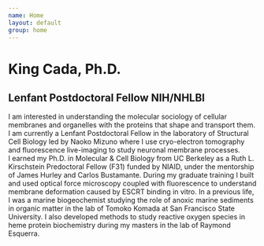```yaml
---
name: Home
layout: default
group: home
---
```


<h1 class="text-center">King Cada, Ph.D.</h1>
<h2 class="text-center">Lenfant Postdoctoral Fellow NIH/NHLBI</h2>

<p class="lead text-justify">

I am interested in understanding the molecular sociology of cellular membranes and organelles with the proteins that shape and transport them. I am currently a Lenfant Postdoctoral Fellow in the laboratory of Structural Cell Biology led by Naoko Mizuno where I use cryo-electron tomography and fluorescence live-imaging to study neuronal membrane processes. 
<br>
I earned my Ph.D. in Molecular & Cell Biology from UC Berkeley as a Ruth L. Kirschstein Predoctoral Fellow (F31) funded by NIAID, under the mentorship of James Hurley and Carlos Bustamante. During my graduate training I built and used optical force microscopy coupled with fluorescence to understand membrane deformation caused by ESCRT binding in vitro. In a previous life, I was a marine biogeochemist studying the role of anoxic marine sediments in organic matter in the lab of Tomoko Komada at San Francisco State University. I also developed methods to study reactive oxygen species in heme protein biochemistry during my masters in the lab of Raymond Esquerra.
</p>
